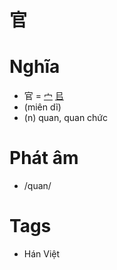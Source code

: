 # 官

# Nghĩa
* 官 = [宀](宀.md) [㠯](㠯.md)
* (miên dĩ)
* (n) quan, quan chức

# Phát âm
* /quan/

# Tags
* Hán Việt

<script>window.HANZI_FIELD='官';</script>
